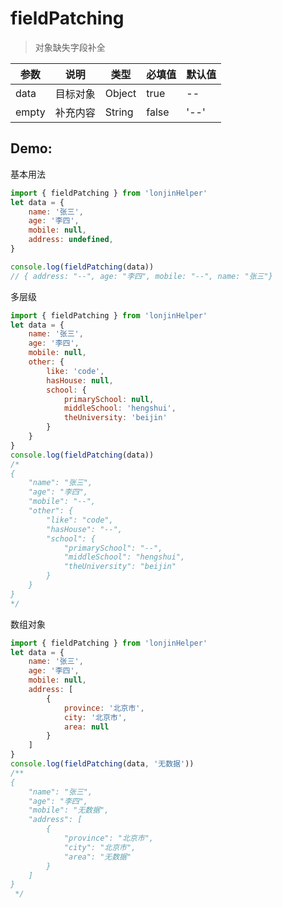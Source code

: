 # fieldPatching

>  对象缺失字段补全

| 参数  | 说明     | 类型   | 必填值 | 默认值 |
| ----- | -------- | ------ | ------ | ------ |
| data  | 目标对象 | Object | true   | --     |
| empty | 补充内容 | String | false  | '--'   |

## Demo:

基本用法
```js
import { fieldPatching } from 'lonjinHelper'
let data = {
    name: '张三',
    age: '李四',
    mobile: null,
    address: undefined,
}

console.log(fieldPatching(data)) 
// { address: "--", age: "李四", mobile: "--", name: "张三"}
```

多层级
```js
import { fieldPatching } from 'lonjinHelper'
let data = {
    name: '张三',
    age: '李四',
    mobile: null,
    other: {
        like: 'code',
        hasHouse: null,
        school: {
            primarySchool: null,
            middleSchool: 'hengshui',
            theUniversity: 'beijin'
        }
    }
}
console.log(fieldPatching(data)) 
/*
{
    "name": "张三",
    "age": "李四",
    "mobile": "--",
    "other": {
        "like": "code",
        "hasHouse": "--",
        "school": {
            "primarySchool": "--",
            "middleSchool": "hengshui",
            "theUniversity": "beijin"
        }
    }
}
*/
```
数组对象
```js
import { fieldPatching } from 'lonjinHelper'
let data = {
    name: '张三',
    age: '李四',
    mobile: null,
    address: [
        {
            province: '北京市',
            city: '北京市',
            area: null
        }
    ]
}
console.log(fieldPatching(data, '无数据')) 
/**
{
    "name": "张三",
    "age": "李四",
    "mobile": "无数据",
    "address": [
        {
            "province": "北京市",
            "city": "北京市",
            "area": "无数据"
        }
    ]
}
 */
```

